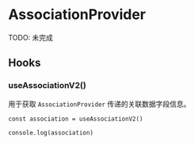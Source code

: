 # AssociationProvider
<!--
根据 schema 中的 `association` 字段，查询并提供当前数据区块的关联字段信息，其内置在 [DataBlockProvider](xx) 中。

```js {4} | pure
{
  'x-decorator': 'DataBlockProvider',
  'x-decorator-props': {
    association: 'users.role',
    action: 'get',
  }
}
```

关于 association 的更多说明，请参考: [association-fields](https://docs.nocobase.com/development/server/collections/association-fieldshttps://docs-cn.nocobase.com/development/server/collections/association-fields)

需要说明的是，当存在 `association` 时，会自动查找对应的 `collection` 表名并渲染 `CollectionProviderV2` 组件，相当于：

```tsx | pure
<AssociationProvider>
  <CollectionProviderV2>
  </CollectionProviderV2>
</AssociationProvider>
``` -->

TODO: 未完成

## Hooks

### useAssociationV2()

用于获取 `AssociationProvider` 传递的关联数据字段信息。

```tsx | pure
const association = useAssociationV2()

console.log(association)
```
